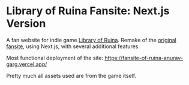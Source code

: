 # Library of Ruina Fansite: Next.js Version

A fan website for indie game [Library of Ruina](https://store.steampowered.com/app/1256670/Library_Of_Ruina/).
Remake of the [original fansite](https://github.com/Anurav-Garg/LoRFansite), using Next.js, with several additional features.

Most functional deployment of the site: <https://fansite-of-ruina-anurav-garg.vercel.app/>

Pretty much all assets used are from the game itself.
